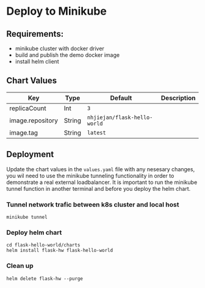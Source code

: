 # Deploy to Minikube

## Requirements:
 - minikube cluster with docker driver
 - build and publish the demo docker image
 - install helm client


## Chart Values

| Key | Type | Default | Description |
|-----|------|---------|-------------|
| replicaCount | Int | `3` |  |
| image.repository | String | `nhjiejan/flask-hello-world` |  |
| image.tag  | String | `latest` |  |




## Deployment

Update the chart values in the `values.yaml` file with any nesesary changes, you wil need to use the minikube tunneling functionality in order to demonstrate a real external loadbalancer. It is important to run the minikube tunnel function in another terminal and before you deploy the helm chart.

### Tunnel network trafic between k8s cluster and local host
```
minikube tunnel 
```

### Deploy helm chart
```
cd flask-hello-world/charts
helm install flask-hw flask-hello-world
```

### Clean up
```
helm delete flask-hw --purge
```